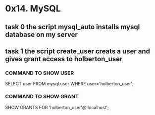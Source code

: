 # 0x14. MySQL

## task 0 the script mysql_auto installs mysql database on my server 
## task 1 the script create_user creats a user and gives grant access to holberton_user
   ### COMMAND TO SHOW USER
   SELECT user FROM mysql.user WHERE user='holberton_user';
   ### COMMAND TO SHOW GRANT
   SHOW GRANTS FOR 'holberton_user'@'localhost';
##
  
